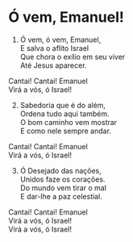 # Ó vem, Emanuel!

1. Ó vem, ó vem, Emanuel,  
E salva o aflito Israel  
Que chora o exílio em seu viver  
Até Jesus aparecer.

Cantai! Cantai! Emanuel  
Virá a vós, ó Israel!

2. Sabedoria que é do além,  
Ordena tudo aqui também.  
O bom caminho vem mostrar  
E como nele sempre andar.

Cantai! Cantai! Emanuel  
Virá a vós, ó Israel!

3. Ó Desejado das nações,  
Unidos faze os corações.  
Do mundo vem tirar o mal  
E dar-lhe a paz celestial.

Cantai! Cantai! Emanuel  
Virá a vós, ó Israel!  
Virá a vós, ó Israel!
